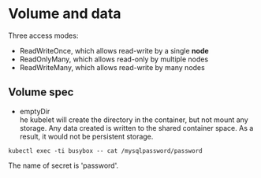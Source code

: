 # Volume and data

Three access modes:  

- ReadWriteOnce, which allows read-write by a single **node**
- ReadOnlyMany, which allows read-only by multiple nodes
- ReadWriteMany, which allows read-write by many nodes

## Volume spec

- emptyDir  
he kubelet will create the directory in the container, but not mount any storage. Any data created is written to the shared container space. As a result, it would not be persistent storage.

`
kubectl exec -ti busybox -- cat /mysqlpassword/password
`

The name of secret is 'password'.
